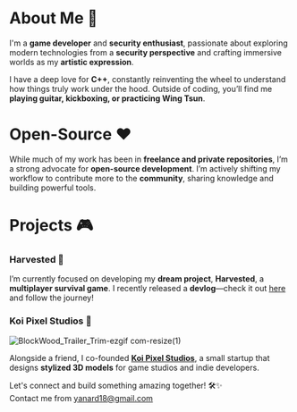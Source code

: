 # About Me 🚀  

I'm a **game developer** and **security enthusiast**, passionate about exploring modern technologies from a **security perspective** and crafting immersive worlds as my **artistic expression**.  

I have a deep love for **C++**, constantly reinventing the wheel to understand how things truly work under the hood. Outside of coding, you’ll find me **playing guitar, kickboxing, or practicing Wing Tsun**.  

# Open-Source ❤️  

While much of my work has been in **freelance and private repositories**, I’m a strong advocate for **open-source development**. I’m actively shifting my workflow to contribute more to the **community**, sharing knowledge and building powerful tools.  

# Projects 🎮  

### **Harvested** 🌿  
I’m currently focused on developing my **dream project**, **Harvested**, a **multiplayer survival game**. I recently released a **devlog**—check it out [here](https://www.youtube.com/watch?v=bf8m04J9dss) and follow the journey!  

### **Koi Pixel Studios** 🎨  
![BlockWood_Trailer_Trim-ezgif com-resize(1)](https://github.com/user-attachments/assets/9daa4df7-cbc8-4064-a9f0-d48ee845533d)

Alongside a friend, I co-founded **[Koi Pixel Studios](https://www.koipixelstudios.com)**, a small startup that designs **stylized 3D models** for game studios and indie developers.  



Let's connect and build something amazing together! 🛠️✨  
Contact me from yanard18@gmail.com
